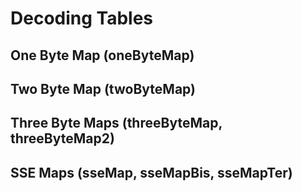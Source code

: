# Decoding Tables

## One Byte Map (oneByteMap)

## Two Byte Map (twoByteMap)

## Three Byte Maps (threeByteMap, threeByteMap2)

## SSE Maps (sseMap, sseMapBis, sseMapTer)